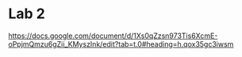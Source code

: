 # Lab 2

https://docs.google.com/document/d/1Xs0qZzsn973Tis6XcmE-oPpjmQmzu6gZii_KMyszInk/edit?tab=t.0#heading=h.qox35gc3iwsm
